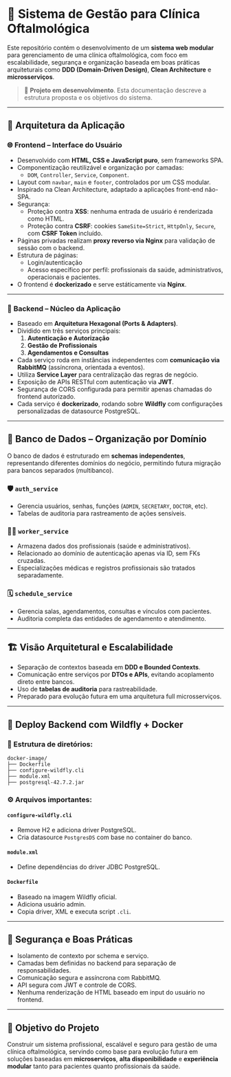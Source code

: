 # 🏥 Sistema de Gestão para Clínica Oftalmológica

Este repositório contém o desenvolvimento de um **sistema web modular** para gerenciamento de uma clínica oftalmológica, com foco em escalabilidade, segurança e organização baseada em boas práticas arquiteturais como **DDD (Domain-Driven Design)**, **Clean Architecture** e **microsserviços**.

> 🚧 **Projeto em desenvolvimento**. Esta documentação descreve a estrutura proposta e os objetivos do sistema.

---

## 🧱 Arquitetura da Aplicação

### 🌐 **Frontend – Interface do Usuário**

- Desenvolvido com **HTML, CSS e JavaScript puro**, sem frameworks SPA.
- Componentização reutilizável e organização por camadas:
  - `DOM`, `Controller`, `Service`, `Component`.
- Layout com `navbar`, `main` e `footer`, controlados por um CSS modular.
- Inspirado na Clean Architecture, adaptado a aplicações front-end não-SPA.
- Segurança:
  - Proteção contra **XSS**: nenhuma entrada de usuário é renderizada como HTML.
  - Proteção contra **CSRF**: cookies `SameSite=Strict`, `HttpOnly`, `Secure`, com **CSRF Token** incluído.
- Páginas privadas realizam **proxy reverso via Nginx** para validação de sessão com o backend.
- Estrutura de páginas:
  - Login/autenticação
  - Acesso específico por perfil: profissionais da saúde, administrativos, operacionais e pacientes.
- O frontend é **dockerizado** e serve estáticamente via **Nginx**.

---

### 🧠 **Backend – Núcleo da Aplicação**

- Baseado em **Arquitetura Hexagonal (Ports & Adapters)**.
- Dividido em três serviços principais:
  1. **Autenticação e Autorização**
  2. **Gestão de Profissionais**
  3. **Agendamentos e Consultas**
- Cada serviço roda em instâncias independentes com **comunicação via RabbitMQ** (assíncrona, orientada a eventos).
- Utiliza **Service Layer** para centralização das regras de negócio.
- Exposição de APIs RESTful com autenticação via **JWT**.
- Segurança de CORS configurada para permitir apenas chamadas do frontend autorizado.
- Cada serviço é **dockerizado**, rodando sobre **Wildfly** com configurações personalizadas de datasource PostgreSQL.

---

## 🧬 Banco de Dados – Organização por Domínio

O banco de dados é estruturado em **schemas independentes**, representando diferentes domínios do negócio, permitindo futura migração para bancos separados (multibanco).

### 🛡️ `auth_service`
- Gerencia usuários, senhas, funções (`ADMIN`, `SECRETARY`, `DOCTOR`, etc).
- Tabelas de auditoria para rastreamento de ações sensíveis.

### 🧑‍⚕️ `worker_service`
- Armazena dados dos profissionais (saúde e administrativos).
- Relacionado ao domínio de autenticação apenas via ID, sem FKs cruzadas.
- Especializações médicas e registros profissionais são tratados separadamente.

### 🗓️ `schedule_service`
- Gerencia salas, agendamentos, consultas e vínculos com pacientes.
- Auditoria completa das entidades de agendamento e atendimento.

---

## 🏗️ Visão Arquitetural e Escalabilidade

- Separação de contextos baseada em **DDD e Bounded Contexts**.
- Comunicação entre serviços por **DTOs e APIs**, evitando acoplamento direto entre bancos.
- Uso de **tabelas de auditoria** para rastreabilidade.
- Preparado para evolução futura em uma arquitetura full microsserviços.

---

## 🐳 Deploy Backend com Wildfly + Docker

### 📁 Estrutura de diretórios:
```
docker-image/
├── Dockerfile
├── configure-wildfly.cli
├── module.xml
├── postgresql-42.7.2.jar
```

### ⚙️ Arquivos importantes:

#### `configure-wildfly.cli`
- Remove H2 e adiciona driver PostgreSQL.
- Cria datasource `PostgresDS` com base no container do banco.

#### `module.xml`
- Define dependências do driver JDBC PostgreSQL.

#### `Dockerfile`
- Baseado na imagem Wildfly oficial.
- Adiciona usuário admin.
- Copia driver, XML e executa script `.cli`.

---

## 🔐 Segurança e Boas Práticas

- Isolamento de contexto por schema e serviço.
- Camadas bem definidas no backend para separação de responsabilidades.
- Comunicação segura e assíncrona com RabbitMQ.
- API segura com JWT e controle de CORS.
- Nenhuma renderização de HTML baseado em input do usuário no frontend.

---

## 📌 Objetivo do Projeto

Construir um sistema profissional, escalável e seguro para gestão de uma clínica oftalmológica, servindo como base para evolução futura em soluções baseadas em **microserviços**, **alta disponibilidade** e **experiência modular** tanto para pacientes quanto profissionais da saúde.

